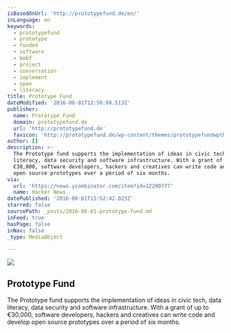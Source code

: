 ```yaml
---
isBasedOnUrl: 'http://prototypefund.de/en/'
inLanguage: en
keywords:
  - prototypefund
  - prototype
  - funded
  - software
  - bmbf
  - project
  - conversation
  - implement
  - open
  - literacy
title: Prototype Fund
dateModified: '2016-08-01T12:50:08.513Z'
publisher:
  name: Prototype Fund
  domain: prototypefund.de
  url: 'http://prototypefund.de'
  favicon: 'http://prototypefund.de/wp-content/themes/prototypefundwptheme/favicon.png'
author: []
description: >-
  The Prototype fund supports the implementation of ideas in civic tech, data
  literacy, data security and software infrastructure. With a grant of up to
  €30,000, software developers, hackers and creatives can write code and develop
  open source prototypes over a period of six months.
via:
  url: 'https://news.ycombinator.com/item?id=12200777'
  name: Hacker News
datePublished: '2016-08-01T15:52:42.023Z'
starred: false
sourcePath: _posts/2016-08-01-prototype-fund.md
inFeed: true
hasPage: false
inNav: false
_type: MediaObject

---
```

<article style=""><img src="https://imgflo.herokuapp.com/graph/vahj1ThiexotieMo/25341a17ad971ae2cd7b19c77f3e7270/noop.png?input=http%3A%2F%2Fprototypefund.de%2Fwp-content%2Fthemes%2Fprototypefundwptheme%2Flibrary%2Fimages%2Fprototypefund-social.png" /><h1>Prototype Fund</h1><p>The Prototype fund supports the implementation of ideas in civic tech, data literacy, data security and software infrastructure. With a grant of up to €30,000, software developers, hackers and creatives can write code and develop open source prototypes over a period of six months.</p></article>